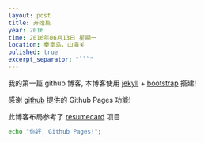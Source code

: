 ```yaml
---
layout: post
title: 开始篇
year: 2016
time: 2016年06月13日 星期一
location: 秦皇岛，山海关
pulished: true
excerpt_separator: "```"
---
```


我的第一篇 github 博客, 本博客使用 [jekyll](http://jekyll.bootcss.com/) + [bootstrap](http://v3.bootcss.com) 搭建!

感谢 [github](https://github.com) 提供的 Github Pages 功能!

此博客布局参考了 [resumecard](http://ddbullfrog.github.io/resumecard/) 项目


```bash
echo "你好, Github Pages!";
```
